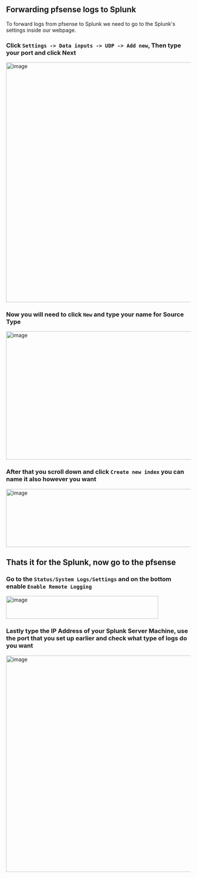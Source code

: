 ## Forwarding pfsense logs to Splunk
To forward logs from pfsense to Splunk we need to go to the Splunk's settings inside our webpage.

### Click `Settings -> Data inputs -> UDP -> Add new`, Then type your port and click Next 
<img width="1131" height="653" alt="image" src="https://github.com/user-attachments/assets/3780877d-d2e7-481e-a34e-8949d0226eaf" />

### Now you will need to click `New` and type your name for Source Type
<img width="870" height="349" alt="image" src="https://github.com/user-attachments/assets/0bb1b3e3-6f3d-44ab-8eb0-3c85053fed3e" />

### After that you scroll down and click `Create new index` you can name it also however you want
<img width="779" height="158" alt="image" src="https://github.com/user-attachments/assets/595f25ae-3370-409e-9b14-6d36402f5c55" />


## Thats it for the Splunk, now go to the pfsense
### Go to the `Status/System Logs/Settings` and on the bottom enable `Enable Remote Logging`
<img width="415" height="62" alt="image" src="https://github.com/user-attachments/assets/6400b3ea-2d5e-44e0-be43-2d35b7356f5c" />

### Lastly type the IP Address of your Splunk Server Machine, use the port that you set up earlier and check what type of logs do you want
<img width="927" height="589" alt="image" src="https://github.com/user-attachments/assets/3b081ac9-a9ae-40d1-b51c-ace4ec191170" />
